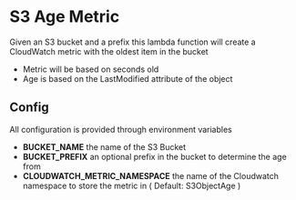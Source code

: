 # S3 Age Metric

Given an S3 bucket and a prefix this lambda function will create a CloudWatch metric with the oldest item in the bucket

- Metric will be based on seconds old
- Age is based on the LastModified attribute of the object

## Config

All configuration is provided through environment variables

- **BUCKET_NAME** the name of the S3 Bucket
- **BUCKET_PREFIX** an optional prefix in the bucket to determine the age from
- **CLOUDWATCH_METRIC_NAMESPACE** the name of the Cloudwatch namespace to store the metric in ( Default: S3ObjectAge )

